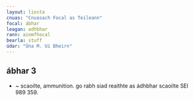 ```yaml
---
layout: liosta
cnuas: "Cnuasach Focal as Teileann"
focal: ábhar
leagan: adhbhar
rann: ainmfhocal
bearla: stuff
údar: "Úna M. Uí Bheirn"
---
```


## ábhar 3


* ~ scaoilte, ammunition. go rabh siad reaithte as ádhbhar scaoilte SEl 989 359.
